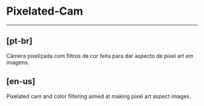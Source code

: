 # Pixelated-Cam
***
## [pt-br]
Câmera pixelizada com filtros de cor feita para dar aspecto de pixel art em imagens.
## [en-us]
Pixelated cam and color filtering aimed at making pixel art aspect images.
